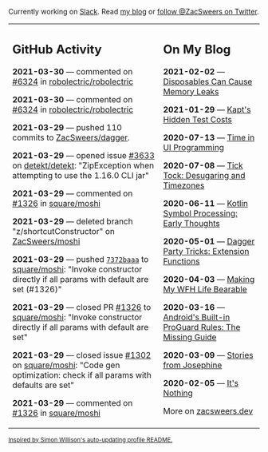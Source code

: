Currently working on [Slack](https://slack.com/). Read [my blog](https://zacsweers.dev/) or [follow @ZacSweers on Twitter](https://twitter.com/ZacSweers).

<table><tr><td valign="top" width="60%">

## GitHub Activity
<!-- githubActivity starts -->
**2021-03-30** — commented on [#6324](https://github.com/robolectric/robolectric/pull/6324#issuecomment-809916530) in [robolectric/robolectric](https://api.github.com/repos/robolectric/robolectric)

**2021-03-30** — commented on [#6324](https://github.com/robolectric/robolectric/pull/6324#issuecomment-809898753) in [robolectric/robolectric](https://api.github.com/repos/robolectric/robolectric)

**2021-03-29** — pushed 110 commits to [ZacSweers/dagger](https://api.github.com/repos/ZacSweers/dagger).

**2021-03-29** — opened issue [#3633](https://api.github.com/repos/detekt/detekt/issues/3633) on [detekt/detekt](https://api.github.com/repos/detekt/detekt): "ZipException when attempting to use the 1.16.0 CLI jar"

**2021-03-29** — commented on [#1326](https://github.com/square/moshi/pull/1326#issuecomment-809843662) in [square/moshi](https://api.github.com/repos/square/moshi)

**2021-03-29** — deleted branch "z/shortcutConstructor" on [ZacSweers/moshi](https://api.github.com/repos/ZacSweers/moshi)

**2021-03-29** — pushed [`7372baaa`](https://github.com/square/moshi/commit/7372baaaa0c4d305d533c5a12fdc3b5f165a5969) to [square/moshi](https://api.github.com/repos/square/moshi): "Invoke constructor directly if all params with default are set (#1326)"

**2021-03-29** — closed PR [#1326](https://api.github.com/repos/square/moshi/pulls/1326) to [square/moshi](https://api.github.com/repos/square/moshi): "Invoke constructor directly if all params with default are set"

**2021-03-29** — closed issue [#1302](https://api.github.com/repos/square/moshi/issues/1302) on [square/moshi](https://api.github.com/repos/square/moshi): "Code gen optimization: check if all params with defaults are set"

**2021-03-29** — commented on [#1326](https://github.com/square/moshi/pull/1326#issuecomment-809843057) in [square/moshi](https://api.github.com/repos/square/moshi)
<!-- githubActivity ends -->
</td><td valign="top" width="40%">

## On My Blog
<!-- blog starts -->
**2021-02-02** — [Disposables Can Cause Memory Leaks](https://www.zacsweers.dev/disposables-can-cause-memory-leaks/)

**2021-01-29** — [Kapt's Hidden Test Costs](https://www.zacsweers.dev/kapts-hidden-test-costs/)

**2020-07-13** — [Time in UI Programming](https://www.zacsweers.dev/time-in-ui/)

**2020-07-08** — [Tick Tock: Desugaring and Timezones](https://www.zacsweers.dev/ticktock-desugaring-timezones/)

**2020-06-11** — [Kotlin Symbol Processing: Early Thoughts](https://www.zacsweers.dev/kotlin-symbol-processor-early-thoughts/)

**2020-05-01** — [Dagger Party Tricks: Extension Functions](https://www.zacsweers.dev/dagger-party-tricks-extension-functions/)

**2020-04-03** — [Making My WFH Life Bearable](https://www.zacsweers.dev/making-wfh-life-bearable/)

**2020-03-16** — [Android's Built-in ProGuard Rules: The Missing Guide](https://www.zacsweers.dev/android-proguard-rules/)

**2020-03-09** — [Stories from Josephine](https://www.zacsweers.dev/stories-from-josephine/)

**2020-02-05** — [It's Nothing](https://www.zacsweers.dev/its-nothing/)
<!-- blog ends -->
More on [zacsweers.dev](https://zacsweers.dev/)
</td></tr></table>

<sub><a href="https://simonwillison.net/2020/Jul/10/self-updating-profile-readme/">Inspired by Simon Willison's auto-updating profile README.</a></sub>